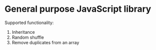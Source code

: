 General purpose JavaScript library
===
Supported functionality:
1. Inheritance
1. Random shuffle
1. Remove duplicates from an array
